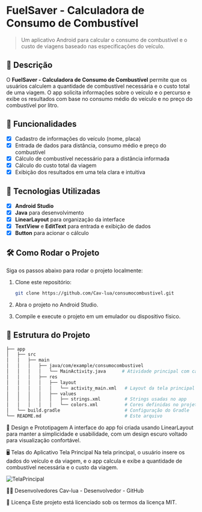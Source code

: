 # **FuelSaver - Calculadora de Consumo de Combustível**

> Um aplicativo Android para calcular o consumo de combustível e o custo de viagens baseado nas especificações do veículo.

## 📱 Descrição

O **FuelSaver - Calculadora de Consumo de Combustível** permite que os usuários calculem a quantidade de combustível necessária e o custo total de uma viagem.
O app solicita informações sobre o veículo e o percurso e exibe os resultados com base no consumo médio do veículo e no preço do combustível por litro.

## 🔧 Funcionalidades

- [x] Cadastro de informações do veículo (nome, placa)
- [x] Entrada de dados para distância, consumo médio e preço do combustível
- [x] Cálculo de combustível necessário para a distância informada
- [x] Cálculo do custo total da viagem
- [x] Exibição dos resultados em uma tela clara e intuitiva

## 🚀 Tecnologias Utilizadas

- [x] **Android Studio**
- [x] **Java** para desenvolvimento
- [x] **LinearLayout** para organização da interface
- [x] **TextView** e **EditText** para entrada e exibição de dados
- [x] **Button** para acionar o cálculo

## 🛠️ Como Rodar o Projeto

Siga os passos abaixo para rodar o projeto localmente:

1. Clone este repositório:

    ```bash
    git clone https://github.com/Cav-lua/consumocombustivel.git
    ```

2. Abra o projeto no Android Studio.
3. Compile e execute o projeto em um emulador ou dispositivo físico.

## 📂 Estrutura do Projeto

```bash
├── app
│   ├── src
│   │   ├── main
│   │   │   ├── java/com/example/consumocombustivel
│   │   │   │   └── MainActivity.java      # Atividade principal com cálculo de combustível
│   │   │   ├── res
│   │   │   │   ├── layout
│   │   │   │   │   └── activity_main.xml   # Layout da tela principal
│   │   │   │   ├── values
│   │   │   │   │   ├── strings.xml         # Strings usadas no app
│   │   │   │   │   └── colors.xml          # Cores definidas no projeto
│   └── build.gradle                        # Configuração do Gradle
└── README.md                               # Este arquivo
````
🎨 Design e Prototipagem
A interface do app foi criada usando LinearLayout para manter a simplicidade e usabilidade, com um design escuro voltado para visualização confortável.

🖥️ Telas do Aplicativo
Tela Principal
Na tela principal, o usuário insere os dados do veículo e da viagem, e o app calcula e exibe a quantidade de combustível necessária e o custo da viagem.

![TelaPrincipal](https://github.com/user-attachments/assets/988aded1-1343-4543-aaed-a06d571ba196)


👨‍💻 Desenvolvedores
Cav-lua - Desenvolvedor - GitHub

📄 Licença
Este projeto está licenciado sob os termos da licença MIT. 
